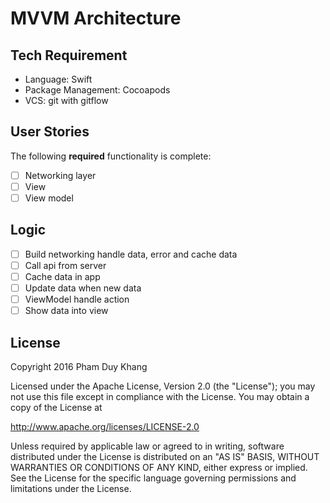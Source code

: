 # MVVM Architecture

## Tech Requirement

- Language: Swift 
- Package Management: Cocoapods 
- VCS: git with gitflow

## User Stories 

The following **required** functionality is complete:

* [ ] Networking layer
* [ ] View 
* [ ] View model

## Logic 

* [ ] Build networking handle data, error and cache data
* [ ] Call api from server
* [ ] Cache data in app
* [ ] Update data when new data
* [ ] ViewModel handle action 
* [ ] Show data into view

## License

Copyright 2016 Pham Duy Khang

Licensed under the Apache License, Version 2.0 (the "License");
you may not use this file except in compliance with the License.
You may obtain a copy of the License at

http://www.apache.org/licenses/LICENSE-2.0

Unless required by applicable law or agreed to in writing, software
distributed under the License is distributed on an "AS IS" BASIS,
WITHOUT WARRANTIES OR CONDITIONS OF ANY KIND, either express or implied.
See the License for the specific language governing permissions and
limitations under the License.
